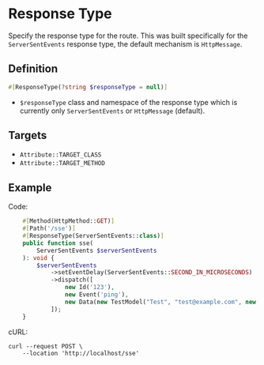 # Response Type

Specify the response type for the route. This was built specifically for the `ServerSentEvents` response type, the default mechanism is `HttpMessage`.

## Definition
```php
#[ResponseType(?string $responseType = null)]
```

- `$responseType` class and namespace of the response type which is currently only `ServerSentEvents` or `HttpMessage` (default).

## Targets

- `Attribute::TARGET_CLASS`
- `Attribute::TARGET_METHOD`

## Example

Code:
```php
    #[Method(HttpMethod::GET)]
    #[Path('/sse')]
    #[ResponseType(ServerSentEvents::class)]
    public function sse(
        ServerSentEvents $serverSentEvents
    ): void {
        $serverSentEvents
            ->setEventDelay(ServerSentEvents::SECOND_IN_MICROSECONDS)
            ->dispatch([
                new Id('123'),
                new Event('ping'),
                new Data(new TestModel("Test", "test@example.com", new AgeModel(12)))
            ]);
    }
```

cURL:
```shell
curl --request POST \ 
    --location 'http://localhost/sse'
```